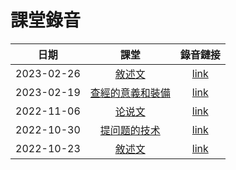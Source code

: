 # 課堂錄音

|    日期    |                          課堂                          |                                      錄音鏈接                                       |
|:----------:|:----------------------------------------------------:|:-----------------------------------------------------------------------------------:|
| 2023-02-26 | [敘述文](../class-notes/lesson-2-narrative.md) | [link](https://www.dropbox.com/s/809oybybin51f3n/20230226-class-recording.mp3?dl=0) |
| 2023-02-19 | [查經的意義和裝備](../class-notes/lesson-1-foundations.md) | [link](https://www.dropbox.com/s/568bwk7yr074hu7/20230219-class-recording.mp3?dl=0) |
| 2022-11-06 |    [论说文](../class-notes/lesson-3-questioning.md)    |  [link](https://www.dropbox.com/sh/wxcdfe52amil48d/AADWhC3NpZKm8Fmfay29g2dTa?dl=0)  |
| 2022-10-30 | [提问题的技术](../class-notes/lesson-3-questioning.md) | [link](https://www.dropbox.com/s/9oezd89ngvfbhfl/20221030-class-recording.mp3?dl=0) |
| 2022-10-23 |     [敘述文](../class-notes/lesson-2-narrative.md)     | [link](https://www.dropbox.com/s/i79fazaslqw5gfx/20221023-class-recording.mp3?dl=0) |
